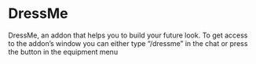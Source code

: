# DressMe

DressMe, an addon that helps you to build your future look. To get access to the addon’s window you can either type “/dressme” in the chat or press the button in the equipment menu
